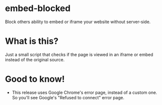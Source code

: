 # embed-blocked
Block others ability to embed or iframe your website without server-side.

# What is this?
Just a small script that checks if the page is viewed in an iframe or embed instead of the original source.

# Good to know!
- This release uses Google Chrome's error page, instead of a custom one. So you'll see Google's "Refused to connect" error page.
